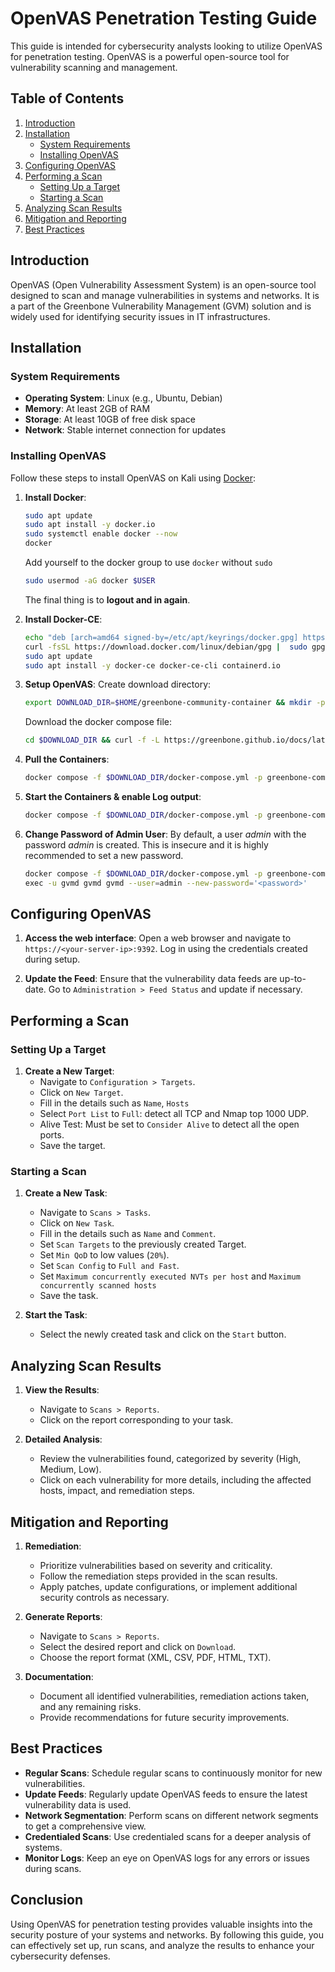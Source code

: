 
# OpenVAS Penetration Testing Guide

This guide is intended for cybersecurity analysts looking to utilize OpenVAS for penetration testing. OpenVAS is a powerful open-source tool for vulnerability scanning and management.

## Table of Contents
1. [Introduction](#introduction)
2. [Installation](#installation)
   - [System Requirements](#system-requirements)
   - [Installing OpenVAS](#installing-openvas)
3. [Configuring OpenVAS](#configuring-openvas)
4. [Performing a Scan](#performing-a-scan)
   - [Setting Up a Target](#setting-up-a-target)
   - [Starting a Scan](#starting-a-scan)
5. [Analyzing Scan Results](#analyzing-scan-results)
6. [Mitigation and Reporting](#mitigation-and-reporting)
7. [Best Practices](#best-practices)

## Introduction
OpenVAS (Open Vulnerability Assessment System) is an open-source tool designed to scan and manage vulnerabilities in systems and networks. It is a part of the Greenbone Vulnerability Management (GVM) solution and is widely used for identifying security issues in IT infrastructures.

## Installation

### System Requirements
- **Operating System**: Linux (e.g., Ubuntu, Debian)
- **Memory**: At least 2GB of RAM
- **Storage**: At least 10GB of free disk space
- **Network**: Stable internet connection for updates

### Installing OpenVAS
Follow these steps to install OpenVAS on Kali using [Docker](https://docs.docker.com/):

1. **Install Docker**:
    ```bash
    sudo apt update
	sudo apt install -y docker.io
	sudo systemctl enable docker --now
	docker
	```
	Add yourself to the docker group to use `docker` without `sudo`
	```bash
    sudo usermod -aG docker $USER
	```
	The final thing is to **logout and in again**.
2. **Install Docker-CE**:
    ```bash
    echo "deb [arch=amd64 signed-by=/etc/apt/keyrings/docker.gpg] https://download.docker.com/linux/debian bookworm stable" | \ sudo tee /etc/apt/sources.list.d/docker.list
    curl -fsSL https://download.docker.com/linux/debian/gpg |  sudo gpg --dearmor -o /etc/apt/keyrings/docker.gpg
    sudo apt update
    sudo apt install -y docker-ce docker-ce-cli containerd.io
	```

3. **Setup OpenVAS**:
	Create download directory:
    ```bash
    export DOWNLOAD_DIR=$HOME/greenbone-community-container && mkdir -p $DOWNLOAD_DIR
    ```
    Download the docker compose file:
    ```bash
    cd $DOWNLOAD_DIR && curl -f -L https://greenbone.github.io/docs/latest/_static/docker-compose-22.4.yml -o docker-compose.yml
    ```

6. **Pull the Containers**:
    ```bash
    docker compose -f $DOWNLOAD_DIR/docker-compose.yml -p greenbone-community-edition pull
    ```

7. **Start the Containers & enable Log output**:
    ```bash
    docker compose -f $DOWNLOAD_DIR/docker-compose.yml -p greenbone-community-edition up -d & docker compose -f $DOWNLOAD_DIR/docker-compose.yml -p greenbone-community-edition logs -f
    ```
7. **Change Password of Admin User**:
    By default, a user _admin_ with the password _admin_ is created. This is insecure and it is highly recommended to set a new password.
    ```bash
    docker compose -f $DOWNLOAD_DIR/docker-compose.yml -p greenbone-community-edition \
    exec -u gvmd gvmd gvmd --user=admin --new-password='<password>'
    ```

## Configuring OpenVAS
1. **Access the web interface**:
   Open a web browser and navigate to `https://<your-server-ip>:9392`. Log in using the credentials created during setup.

2. **Update the Feed**:
   Ensure that the vulnerability data feeds are up-to-date. Go to `Administration > Feed Status` and update if necessary.

## Performing a Scan

### Setting Up a Target
1. **Create a New Target**:
   - Navigate to `Configuration > Targets`.
   - Click on `New Target`.
   - Fill in the details such as `Name`, `Hosts`
   - Select `Port List` to `Full`: detect all TCP and Nmap top 1000 UDP.
   - Alive Test: Must be set to `Consider Alive` to detect all the open ports.
   - Save the target.

### Starting a Scan
1. **Create a New Task**:
   - Navigate to `Scans > Tasks`.
   - Click on `New Task`.
   - Fill in the details such as `Name` and `Comment`.
   - Set `Scan Targets` to the previously created Target.
   - Set `Min QoD` to low values (`20%`).
   - Set `Scan Config` to `Full and Fast`.
   - Set `Maximum concurrently executed NVTs per host` and `Maximum concurrently scanned hosts`
   - Save the task.

2. **Start the Task**:
   - Select the newly created task and click on the `Start` button.

## Analyzing Scan Results
1. **View the Results**:
   - Navigate to `Scans > Reports`.
   - Click on the report corresponding to your task.

2. **Detailed Analysis**:
   - Review the vulnerabilities found, categorized by severity (High, Medium, Low).
   - Click on each vulnerability for more details, including the affected hosts, impact, and remediation steps.

## Mitigation and Reporting
1. **Remediation**:
   - Prioritize vulnerabilities based on severity and criticality.
   - Follow the remediation steps provided in the scan results.
   - Apply patches, update configurations, or implement additional security controls as necessary.

2. **Generate Reports**:
   - Navigate to `Scans > Reports`.
   - Select the desired report and click on `Download`.
   - Choose the report format (XML, CSV, PDF, HTML, TXT).

3. **Documentation**:
   - Document all identified vulnerabilities, remediation actions taken, and any remaining risks.
   - Provide recommendations for future security improvements.

## Best Practices
- **Regular Scans**: Schedule regular scans to continuously monitor for new vulnerabilities.
- **Update Feeds**: Regularly update OpenVAS feeds to ensure the latest vulnerability data is used.
- **Network Segmentation**: Perform scans on different network segments to get a comprehensive view.
- **Credentialed Scans**: Use credentialed scans for a deeper analysis of systems.
- **Monitor Logs**: Keep an eye on OpenVAS logs for any errors or issues during scans.

## Conclusion
Using OpenVAS for penetration testing provides valuable insights into the security posture of your systems and networks. By following this guide, you can effectively set up, run scans, and analyze the results to enhance your cybersecurity defenses.
